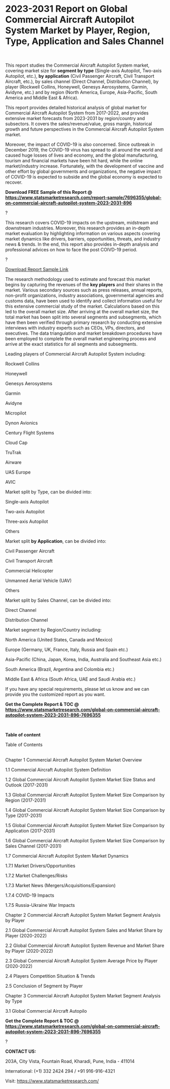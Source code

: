 <h1>2023-2031 Report on Global Commercial Aircraft Autopilot System Market by Player, Region, Type, Application and Sales Channel</h1><br/><p>This report studies the Commercial Aircraft Autopilot System market, covering market size for <strong>segment by type</strong> (Single-axis Autopilot, Two-axis Autopilot, etc.), <strong>by application</strong> (Civil Passenger Aircraft, Civil Transport Aircraft, etc.), by sales channel (Direct Channel, Distribution Channel), by player (Rockwell Collins, Honeywell, Genesys Aerosystems, Garmin, Avidyne, etc.) and by region (North America, Europe, Asia-Pacific, South America and Middle East & Africa).</p>
 
 
 
 <p>This report provides detailed historical analysis of global market for Commercial Aircraft Autopilot System from 2017-2022, and provides extensive market forecasts from 2023-2031 by region/country and subsectors. It covers the sales/revenue/value, gross margin, historical growth and future perspectives in the Commercial Aircraft Autopilot System market.</p>
 
 
 
 <p>Moreover, the impact of COVID-19 is also concerned. Since outbreak in December 2019, the COVID-19 virus has spread to all around the world and caused huge losses of lives and economy, and the global manufacturing, tourism and financial markets have been hit hard, while the online market/industry increase. Fortunately, with the development of vaccine and other effort by global governments and organizations, the negative impact of COVID-19 is expected to subside and the global economy is expected to recover.</p>
 
 
 
 <div><b>Download FREE Sample of this Report @ <a href="https://www.statsmarketresearch.com/download-free-sample/7696355/global-on-commercial-aircraft-autopilot-system-2023-2031-896">https://www.statsmarketresearch.com/report-sample/7696355/global-on-commercial-aircraft-autopilot-system-2023-2031-896</a></b></div>
 
 
 
 <p>? </p>
 
 
 
 <p>This research covers COVID-19 impacts on the upstream, midstream and downstream industries. Moreover, this research provides an in-depth market evaluation by highlighting information on various aspects covering market dynamics like drivers, barriers, opportunities, threats, and industry news & trends. In the end, this report also provides in-depth analysis and professional advices on how to face the post COIVD-19 period.</p>
 
 
 
 <p>? </p>
 
 
 
 <p><a href="https://www.statsmarketresearch.com/download-free-sample/7696355/global-on-commercial-aircraft-autopilot-system-2023-2031-896">Download Report Sample Link</a></p>
 
 
 
 <p>The research methodology used to estimate and forecast this market begins by capturing the revenues of the <strong>key players</strong> and their shares in the market. Various secondary sources such as press releases, annual reports, non-profit organizations, industry associations, governmental agencies and customs data, have been used to identify and collect information useful for this extensive commercial study of the market. Calculations based on this led to the overall market size. After arriving at the overall market size, the total market has been split into several segments and subsegments, which have then been verified through primary research by conducting extensive interviews with industry experts such as CEOs, VPs, directors, and executives. The data triangulation and market breakdown procedures have been employed to complete the overall market engineering process and arrive at the exact statistics for all segments and subsegments.</p>
 
 
 
 <p>Leading players of Commercial Aircraft Autopilot System including:</p>
 
 
 
 <p>Rockwell Collins</p>
 
 
 
 <p>Honeywell</p>
 
 
 
 <p>Genesys Aerosystems</p>
 
 
 
 <p>Garmin</p>
 
 
 
 <p>Avidyne</p>
 
 
 
 <p>Micropilot</p>
 
 
 
 <p>Dynon Avionics</p>
 
 
 
 <p>Century Flight Systems</p>
 
 
 
 <p>Cloud Cap</p>
 
 
 
 <p>TruTrak</p>
 
 
 
 <p>Airware</p>
 
 
 
 <p>UAS Europe</p>
 
 
 
 <p>AVIC</p>
 
 
 
 <p>Market split by Type, can be divided into:</p>
 
 
 
 <p>Single-axis Autopilot</p>
 
 
 
 <p>Two-axis Autopilot</p>
 
 
 
 <p>Three-axis Autopilot</p>
 
 
 
 <p>Others</p>
 
 
 
 <p>Market split <strong>by Application</strong>, can be divided into:</p>
 
 
 
 <p>Civil Passenger Aircraft</p>
 
 
 
 <p>Civil Transport Aircraft</p>
 
 
 
 <p>Commercial Helicopter</p>
 
 
 
 <p>Unmanned Aerial Vehicle (UAV)</p>
 
 
 
 <p>Others</p>
 
 
 
 <p>Market split by Sales Channel, can be divided into:</p>
 
 
 
 <p>Direct Channel</p>
 
 
 
 <p>Distribution Channel</p>
 
 
 
 <p>Market segment by Region/Country including:</p>
 
 
 
 <p>North America (United States, Canada and Mexico)</p>
 
 
 
 <p>Europe (Germany, UK, France, Italy, Russia and Spain etc.)</p>
 
 
 
 <p>Asia-Pacific (China, Japan, Korea, India, Australia and Southeast Asia etc.)</p>
 
 
 
 <p>South America (Brazil, Argentina and Colombia etc.)</p>
 
 
 
 <p>Middle East & Africa (South Africa, UAE and Saudi Arabia etc.)</p>
 
 
 
 <p>If you have any special requirements, please let us know and we can provide you the customized report as you want.</p>
 
 
 
 <div><b>Get the Complete Report & TOC @ <a href="https://www.statsmarketresearch.com/global-on-commercial-aircraft-autopilot-system-2023-2031-896-7696355">https://www.statsmarketresearch.com/global-on-commercial-aircraft-autopilot-system-2023-2031-896-7696355</a></b></div>
 
 
 
 <p><br />
 
 <b>Table of content</b></p>
 
 
 
 <p>Table of Contents<br />
 
 <br />
 
 Chapter 1 Commercial Aircraft Autopilot System Market Overview<br />
 
 1.1 Commercial Aircraft Autopilot System Definition<br />
 
 1.2 Global Commercial Aircraft Autopilot System Market Size Status and Outlook (2017-2031)<br />
 
 1.3 Global Commercial Aircraft Autopilot System Market Size Comparison by Region (2017-2031)<br />
 
 1.4 Global Commercial Aircraft Autopilot System Market Size Comparison by Type (2017-2031)<br />
 
 1.5 Global Commercial Aircraft Autopilot System Market Size Comparison by Application (2017-2031)<br />
 
 1.6 Global Commercial Aircraft Autopilot System Market Size Comparison by Sales Channel (2017-2031)<br />
 
 1.7 Commercial Aircraft Autopilot System Market Dynamics<br />
 
 1.7.1 Market Drivers/Opportunities<br />
 
 1.7.2 Market Challenges/Risks<br />
 
 1.7.3 Market News (Mergers/Acquisitions/Expansion)<br />
 
 1.7.4 COVID-19 Impacts<br />
 
 1.7.5 Russia-Ukraine War Impacts<br />
 
 Chapter 2 Commercial Aircraft Autopilot System Market Segment Analysis by Player<br />
 
 2.1 Global Commercial Aircraft Autopilot System Sales and Market Share by Player (2020-2022)<br />
 
 2.2 Global Commercial Aircraft Autopilot System Revenue and Market Share by Player (2020-2022)<br />
 
 2.3 Global Commercial Aircraft Autopilot System Average Price by Player (2020-2022)<br />
 
 2.4 Players Competition Situation & Trends<br />
 
 2.5 Conclusion of Segment by Player<br />
 
 Chapter 3 Commercial Aircraft Autopilot System Market Segment Analysis by Type<br />
 
 3.1 Global Commercial Aircraft Autopilo</p>
 
 
 
 <div><b>Get the Complete Report & TOC @ <a href="https://www.statsmarketresearch.com/global-on-commercial-aircraft-autopilot-system-2023-2031-896-7696355">https://www.statsmarketresearch.com/global-on-commercial-aircraft-autopilot-system-2023-2031-896-7696355</a></b></div>
 
 
 
 <p>? </p>
 
 
 
 <p><b>CONTACT US:</b><br />
 
 203A, City Vista, Fountain Road, Kharadi, Pune, India - 411014<br />
 
 International: (+1) 332 2424 294 / +91 916-916-4321<br />
 
 Visit: <a href="https://www.statsmarketresearch.com/">https://www.statsmarketresearch.com/</a></p>